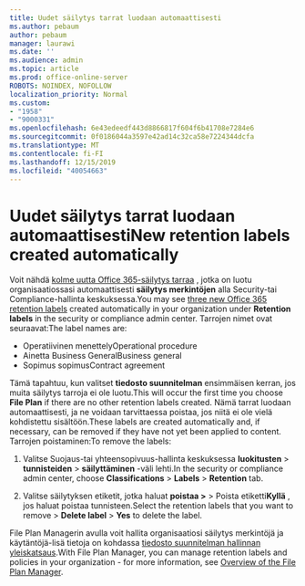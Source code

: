 ```yaml
---
title: Uudet säilytys tarrat luodaan automaattisesti
ms.author: pebaum
author: pebaum
manager: laurawi
ms.date: ''
ms.audience: admin
ms.topic: article
ms.prod: office-online-server
ROBOTS: NOINDEX, NOFOLLOW
localization_priority: Normal
ms.custom:
- "1958"
- "9000331"
ms.openlocfilehash: 6e43edeedf443d8866817f604f6b41708e7284e6
ms.sourcegitcommit: 0f0186044a3597e42ad14c32ca58e7224344dcfa
ms.translationtype: MT
ms.contentlocale: fi-FI
ms.lasthandoff: 12/15/2019
ms.locfileid: "40054663"
---
```

# <a name="new-retention-labels-created-automatically"></a><span data-ttu-id="27a90-102">Uudet säilytys tarrat luodaan automaattisesti</span><span class="sxs-lookup"><span data-stu-id="27a90-102">New retention labels created automatically</span></span>

<span data-ttu-id="27a90-103">Voit nähdä [kolme uutta Office 365-säilytys tarraa](https://docs.microsoft.com/office365/securitycompliance/file-plan-manager#default-retention-labels-and-label-policy) , jotka on luotu organisaatiossasi automaattisesti **säilytys merkintöjen** alla Security-tai Compliance-hallinta keskuksessa.</span><span class="sxs-lookup"><span data-stu-id="27a90-103">You may see [three new Office 365 retention labels](https://docs.microsoft.com/office365/securitycompliance/file-plan-manager#default-retention-labels-and-label-policy) created automatically in your organization under **Retention labels** in the security or compliance admin center.</span></span> <span data-ttu-id="27a90-104">Tarrojen nimet ovat seuraavat:</span><span class="sxs-lookup"><span data-stu-id="27a90-104">The label names are:</span></span>

- <span data-ttu-id="27a90-105">Operatiivinen menettely</span><span class="sxs-lookup"><span data-stu-id="27a90-105">Operational procedure</span></span>
- <span data-ttu-id="27a90-106">Ainetta Business General</span><span class="sxs-lookup"><span data-stu-id="27a90-106">Business general</span></span>
- <span data-ttu-id="27a90-107">Sopimus sopimus</span><span class="sxs-lookup"><span data-stu-id="27a90-107">Contract agreement</span></span>

<span data-ttu-id="27a90-108">Tämä tapahtuu, kun valitset **tiedosto suunnitelman** ensimmäisen kerran, jos muita säilytys tarroja ei ole luotu.</span><span class="sxs-lookup"><span data-stu-id="27a90-108">This will occur the first time you choose **File Plan** if there are no other retention labels created.</span></span> <span data-ttu-id="27a90-109">Nämä tarrat luodaan automaattisesti, ja ne voidaan tarvittaessa poistaa, jos niitä ei ole vielä kohdistettu sisältöön.</span><span class="sxs-lookup"><span data-stu-id="27a90-109">These labels are created automatically and, if necessary, can be removed if they have not yet been applied to content.</span></span> <span data-ttu-id="27a90-110">Tarrojen poistaminen:</span><span class="sxs-lookup"><span data-stu-id="27a90-110">To remove the labels:</span></span>

1. <span data-ttu-id="27a90-111">Valitse Suojaus-tai yhteensopivuus-hallinta keskuksessa **luokitusten** > **tunnisteiden** > **säilyttäminen** -väli lehti.</span><span class="sxs-lookup"><span data-stu-id="27a90-111">In the security or compliance admin center, choose **Classifications** > **Labels** > **Retention** tab.</span></span>

1. <span data-ttu-id="27a90-112">Valitse säilytyksen etiketit, jotka haluat **poistaa >** > Poista etiketti**Kyllä** , jos haluat poistaa tunnisteen.</span><span class="sxs-lookup"><span data-stu-id="27a90-112">Select the retention labels that you want to remove > **Delete label** > **Yes** to delete the label.</span></span>

<span data-ttu-id="27a90-113">File Plan Managerin avulla voit hallita organisaatiosi säilytys merkintöjä ja käytäntöjä-lisä tietoja on kohdassa [tiedosto suunnitelman hallinnan yleiskatsaus](https://docs.microsoft.com/office365/securitycompliance/file-plan-manager).</span><span class="sxs-lookup"><span data-stu-id="27a90-113">With File Plan Manager, you can manage retention labels and policies in your organization - for more information, see [Overview of the File Plan Manager](https://docs.microsoft.com/office365/securitycompliance/file-plan-manager).</span></span>